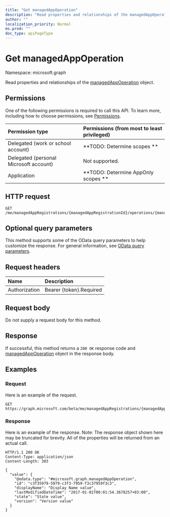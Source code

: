 ```yaml
---
title: "Get managedAppOperation"
description: "Read properties and relationships of the managedAppOperation object."
author: ""
localization_priority: Normal
ms.prod: ""
doc_type: apiPageType
---
```


# Get managedAppOperation

Namespace: microsoft.graph

Read properties and relationships of the [managedAppOperation](../resources/managedappoperation.md) object.

## Permissions
One of the following permissions is required to call this API. To learn more, including how to choose permissions, see [Permissions](/concepts/permissions-reference.md).

|Permission type|Permissions (from most to least privileged)|
|:---|:---|
|Delegated (work or school account)|**TODO: Determine scopes **|
|Delegated (personal Microsoft account)|Not supported.|
|Application|**TODO: Determine AppOnly scopes **|

## HTTP request
<!-- {
  "blockType": "ignored"
}
-->
``` http
GET /me/managedAppRegistrations/{managedAppRegistrationId}/operations/{managedAppOperationId}
```

## Optional query parameters
This method supports some of the OData query parameters to help customize the response. For general information, see [OData query parameters](/graph/query-parameters).

## Request headers
|Name|Description|
|:---|:---|
|Authorization|Bearer {token}.Required|

## Request body
Do not supply a request body for this method.

## Response
If successful, this method returns a `200 OK` response code and [managedAppOperation](../resources/managedappoperation.md) object in the response body.

## Examples

### Request
Here is an example of the request.
<!-- {
  "blockType": "request",
  "name": "get_managedappoperation"
}
-->
``` http
GET https://graph.microsoft.com/beta/me/managedAppRegistrations/{managedAppRegistrationId}/operations/{managedAppOperationId}
```

### Response
Here is an example of the response. Note: The response object shown here may be truncated for brevity. All of the properties will be returned from an actual call.
<!-- {
  "blockType": "response",
  "truncated": true,
  "@odata.type": "microsoft.graph.managedAppOperation"
}
-->
``` http
HTTP/1.1 200 OK
Content-Type: application/json
Content-Length: 303

{
  "value": {
    "@odata.type": "#microsoft.graph.managedAppOperation",
    "id": "c3f35979-5979-c3f3-7959-f3c37959f3c3",
    "displayName": "Display Name value",
    "lastModifiedDateTime": "2017-01-01T00:01:54.3678257+03:00",
    "state": "State value",
    "version": "Version value"
  }
}
```

